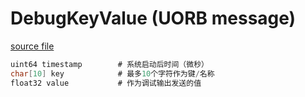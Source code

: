 # DebugKeyValue (UORB message)  

[source file](https://github.com/PX4/PX4-Autopilot/blob/main/msg/DebugKeyValue.msg)  

```c
uint64 timestamp		# 系统启动后时间（微秒）  
char[10] key			# 最多10个字符作为键/名称  
float32 value			# 作为调试输出发送的值  
```